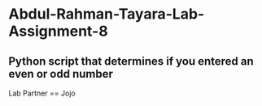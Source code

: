 # Abdul-Rahman-Tayara-Lab-Assignment-8

## Python script that determines if you entered an even or odd number
Lab Partner == Jojo
